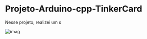 # Projeto-Arduino-cpp-TinkerCard

  Nesse projeto, realizei um s
  
![imag](https://github.com/user-attachments/assets/a318b6ee-bb10-40b8-add4-95fb8471fec1)
